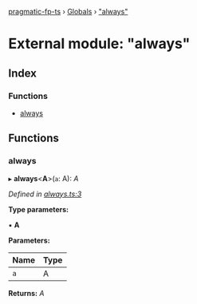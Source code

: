 [pragmatic-fp-ts](../README.md) › [Globals](../globals.md) › ["always"](_always_.md)

# External module: "always"

## Index

### Functions

* [always](_always_.md#always)

## Functions

###  always

▸ **always**<**A**>(`a`: A): *A*

*Defined in [always.ts:3](https://github.com/hermann-p/pragmatic-fp-ts/blob/65c599f/src/always.ts#L3)*

**Type parameters:**

▪ **A**

**Parameters:**

Name | Type |
------ | ------ |
`a` | A |

**Returns:** *A*
